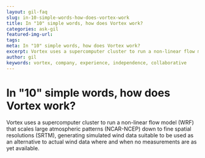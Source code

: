 ```yaml
---
layout: gil-faq
slug: in-10-simple-words-how-does-vortex-work
title: In "10" simple words, how does Vortex work?
categories: ask-gil
featured-img-url:
tags:
meta: In "10" simple words, how does Vortex work?
excerpt: Vortex uses a supercomputer cluster to run a non-linear flow model (WRF) that scales large atmospheric patterns
author: gil
keywords: vortex, company, experience, independence, collaborative
---
```


# In "10" simple words, how does Vortex work?

Vortex uses a supercomputer cluster to run a non-linear flow model (WRF) that scales large atmospheric patterns (NCAR-NCEP) down to fine spatial resolutions (SRTM), generating simulated wind data suitable to be used as an alternative to actual wind data where and when no measurements are as yet available.